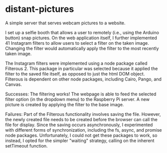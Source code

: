 # distant-pictures
A simple server that serves webcam pictures to a website. 

I set up a selfie booth that allows a user to remotely (i.e., using the Arduino button) snap
pictures. On the web application itself, I further implemented 41 Instagram filters to allow users
to select a filter on the taken image. Changing the filter would automatically apply the filter to
the most recently taken image.

The Instagram filters were implemented using a node package called Filterous 2. This package in
particular was selected because it applied the filter to the saved file itself, as opposed to just
the html DOM object. Filterous is dependent on other node packages, including Cairo, Pango, and 
Canvas.

Successes:
The filtering works! The webpage is able to feed the selected filter option (in the dropdown menu)
to the Raspberry Pi server. A new picture is created by applying the filter to the base image.

Failures:
Part of the Filterous functionality involves saving the file. However, the newly created file needs
to be created before the browser can call the file for display. Since the saving occurs
asynchronously, I experimented with different forms of synchronization, including the fs, async, 
and promise node packages. Unfortunately, I could not get these packages to work, so instead, I
opted for the simpler "waiting" strategy, calling on the inherent setTimeout function.

